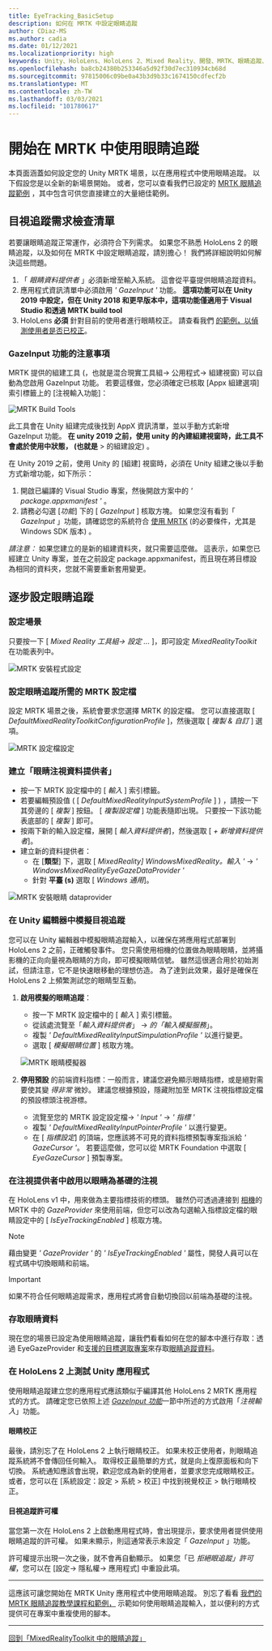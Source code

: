 ```yaml
---
title: EyeTracking_BasicSetup
description: 如何在 MRTK 中設定眼睛追蹤
author: CDiaz-MS
ms.author: cadia
ms.date: 01/12/2021
ms.localizationpriority: high
keywords: Unity、HoloLens、HoloLens 2、Mixed Reality、開發、MRTK、眼睛追蹤、
ms.openlocfilehash: ba8cb24380b253346a5d92f30d7ec310934cb68d
ms.sourcegitcommit: 97815006c09be0a43b3d9b33c1674150cdfecf2b
ms.translationtype: MT
ms.contentlocale: zh-TW
ms.lasthandoff: 03/03/2021
ms.locfileid: "101780617"
---
```

# <a name="getting-started-with-eye-tracking-in-mrtk"></a>開始在 MRTK 中使用眼睛追蹤

本頁面涵蓋如何設定您的 Unity MRTK 場景，以在應用程式中使用眼睛追蹤。
以下假設您是以全新的新場景開始。
或者，您可以查看我們已設定的 [MRTK 眼睛追蹤範例](EyeTracking_ExamplesOverview.md) ，其中包含可供您直接建立的大量絕佳範例。

## <a name="eye-tracking-requirements-checklist"></a>目視追蹤需求檢查清單

若要讓眼睛追蹤正常運作，必須符合下列需求。
如果您不熟悉 HoloLens 2 的眼睛追蹤，以及如何在 MRTK 中設定眼睛追蹤，請別擔心！
我們將詳細說明如何解決這些問題。

1. 「 _眼睛資料提供者_ 」必須新增至輸入系統。 這會從平臺提供眼睛追蹤資料。
2. 應用程式資訊清單中必須啟用 _' GazeInput '_ 功能。
   **這項功能可以在 Unity 2019 中設定，但在 Unity 2018 和更早版本中，這項功能僅適用于 Visual Studio 和透過 MRTK build tool**
3. HoloLens **必須** 針對目前的使用者進行眼睛校正。 請查看我們 [的範例，以偵測使用者是否已校正](EyeTracking_IsUserCalibrated.md)。

### <a name="a-note-on-the-gazeinput-capability"></a>GazeInput 功能的注意事項

MRTK 提供的組建工具 (，也就是混合現實工具組-> 公用程式-> 組建視窗) 可以自動為您啟用 GazeInput 功能。 若要這樣做，您必須確定已核取 [Appx 組建選項] 索引標籤上的 [注視輸入功能]：

![MRTK Build Tools](../Images/EyeTracking/mrtk_et_buildsetup.png)

此工具會在 Unity 組建完成後找到 AppX 資訊清單，並以手動方式新增 GazeInput 功能。
**在 unity 2019 之前，使用 unity 的內建組建視窗時，此工具不會處於使用中狀態， (也就是** > 的組建設定) 。

在 Unity 2019 之前，使用 Unity 的 [組建] 視窗時，必須在 Unity 組建之後以手動方式新增功能，如下所示：

1. 開啟已編譯的 Visual Studio 專案，然後開啟方案中的 _' package.appxmanifest '_ 。
2. 請務必勾選 [_功能_] 下的 [ _GazeInput_ ] 核取方塊。 如果您沒有看到「 _GazeInput_ 」功能，請確認您的系統符合 [使用 MRTK](../../Installation.md#prerequisites) (的必要條件，尤其是 Windows SDK 版本) 。

_請注意：_ 如果您建立的是新的組建資料夾，就只需要這麼做。
這表示，如果您已經建立 Unity 專案，並在之前設定 package.appxmanifest，而且現在將目標設為相同的資料夾，您就不需要重新套用變更。

## <a name="setting-up-eye-tracking-step-by-step"></a>逐步設定眼睛追蹤

### <a name="setting-up-the-scene"></a>設定場景

只要按一下 [ _Mixed Reality 工具組-> 設定 ..._ ]，即可設定 _MixedRealityToolkit_ 在功能表列中。

![MRTK 安裝程式設定](../Images/EyeTracking/mrtk_setup_configure.jpg)

### <a name="setting-up-the-mrtk-profiles-required-for-eye-tracking"></a>設定眼睛追蹤所需的 MRTK 設定檔

設定 MRTK 場景之後，系統會要求您選擇 MRTK 的設定檔。
您可以直接選取 [ _DefaultMixedRealityToolkitConfigurationProfile_ ]，然後選取 [ _複製 & 自訂_ ] 選項。

![MRTK 設定檔設定](../Images/EyeTracking/mrtk_setup_configprofile.jpg)

### <a name="create-an-eye-gaze-data-provider"></a>建立「眼睛注視資料提供者」

- 按一下 MRTK 設定檔中的 [ _輸入_ ] 索引標籤。
- 若要編輯預設值 ( [ _DefaultMixedRealityInputSystemProfile_ ] ) ，請按一下其旁邊的 [ _複製_ ] 按鈕。 [ _複製設定檔_ ] 功能表隨即出現。 只要按一下該功能表底部的 [ _複製_ ] 即可。
- 按兩下新的輸入設定檔，展開 [ _輸入資料提供者_]，然後選取 [ _+ 新增資料提供者_]。
- 建立新的資料提供者：
  - 在 [**類型**] 下，選取 [ _MixedReality] WindowsMixedReality。輸入 '_  ->  _' WindowsMixedRealityEyeGazeDataProvider '_
  - 針對 **平臺 (s)** 選取 [ _Windows 通用_]。

![MRTK 安裝眼睛 dataprovider](../Images/EyeTracking/mrtk_setup_eyes_dataprovider.jpg)

### <a name="simulating-eye-tracking-in-the-unity-editor"></a>在 Unity 編輯器中模擬目視追蹤

您可以在 Unity 編輯器中模擬眼睛追蹤輸入，以確保在將應用程式部署到 HoloLens 2 之前，正確觸發事件。
您只需使用相機的位置做為眼睛眼睛，並將攝影機的正向向量視為眼睛的方向，即可模擬眼睛信號。
雖然這很適合用於初始測試，但請注意，它不是快速眼移動的理想仿造。
為了達到此效果，最好是確保在 HoloLens 2 上頻繁測試您的眼睛型互動。

1. **啟用模擬的眼睛追蹤**：
    - 按一下 MRTK 設定檔中的 [ _輸入_ ] 索引標籤。
    - 從該處流覽至「_輸入資料提供者_」  ->  _的「輸入模擬服務_」。
    - 複製 _' DefaultMixedRealityInputSimpulationProfile '_ 以進行變更。
    - 選取 [ _模擬眼睛位置_ ] 核取方塊。

    ![MRTK 眼睛模擬器](../Images/EyeTracking/mrtk_setup_eyes_simulate.jpg)

2. **停用預設** 的前端資料指標：一般而言，建議您避免顯示眼睛指標，或是絕對需要使其變 _得非常_ 微妙。
建議您根據預設，隱藏附加至 MRTK 注視指標設定檔的預設標頭注視游標。
    - 流覽至您的 MRTK 設定設定檔-> _' Input '_  ->  _' 指標 '_
    - 複製 _' DefaultMixedRealityInputPointerProfile '_ 以進行變更。
    - 在 [ _指標設定_] 的頂端，您應該將不可見的資料指標預製專案指派給 _' GazeCursor '_。 若要這麼做，您可以從 MRTK Foundation 中選取 [ _EyeGazeCursor_ ] 預製專案。

### <a name="enabling-eye-based-gaze-in-the-gaze-provider"></a>在注視提供者中啟用以眼睛為基礎的注視

在 HoloLens v1 中，用來做為主要指標技術的標頭。
雖然仍可透過連接到 [相機](https://docs.unity3d.com/ScriptReference/Camera.html)的 MRTK 中的 _GazeProvider_ 來使用前端，但您可以改為勾選輸入指標設定檔的眼睛設定中的 [ _IsEyeTrackingEnabled_ ] 核取方塊。

>[!NOTE]
>藉由變更 _' GazeProvider '_ 的 _' IsEyeTrackingEnabled '_ 屬性，開發人員可以在程式碼中切換眼睛和前端。  

>[!IMPORTANT]
>如果不符合任何眼睛追蹤需求，應用程式將會自動切換回以前端為基礎的注視。

### <a name="accessing-eye-gaze-data"></a>存取眼睛資料

現在您的場景已設定為使用眼睛追蹤，讓我們看看如何在您的腳本中進行存取：透過 EyeGazeProvider 和[支援的目標選取專案](EyeTracking_TargetSelection.md)來存取[眼睛追蹤資料](EyeTracking_EyeGazeProvider.md)。

### <a name="testing-your-unity-app-on-a-hololens-2"></a>在 HoloLens 2 上測試 Unity 應用程式

使用眼睛追蹤建立您的應用程式應該類似于編譯其他 HoloLens 2 MRTK 應用程式的方式。 請確定您已依照上述 [*GazeInput 功能*](#a-note-on-the-gazeinput-capability)一節中所述的方式啟用「*注視輸入*」功能。

#### <a name="eye-calibration"></a>眼睛校正

最後，請別忘了在 HoloLens 2 上執行眼睛校正。
如果未校正使用者，則眼睛追蹤系統將不會傳回任何輸入。
取得校正最簡單的方式，就是向上復原面板和向下切換。
系統通知應該會出現，歡迎您成為新的使用者，並要求您完成眼睛校正。
或者，您可以在 [系統設定：設定 > 系統 > 校正] 中找到視覺校正 > 執行眼睛校正。

#### <a name="eye-tracking-permission"></a>目視追蹤許可權

當您第一次在 HoloLens 2 上啟動應用程式時，會出現提示，要求使用者提供使用眼睛追蹤的許可權。
如果未顯示，則這通常表示未設定「 _GazeInput_ 」功能。

許可權提示出現一次之後，就不會再自動顯示。
如果您「已 _拒絕眼追蹤」許可權_，您可以在 [設定-> 隱私權-> 應用程式] 中重設此項。

---

這應該可讓您開始在 MRTK Unity 應用程式中使用眼睛追蹤。
別忘了看看 [我們的 MRTK 眼睛追蹤教學課程和範例，](EyeTracking_ExamplesOverview.md) 示範如何使用眼睛追蹤輸入，並以便利的方式提供可在專案中重複使用的腳本。

---
[回到「MixedRealityToolkit 中的眼睛追蹤」](EyeTracking_Main.md)
